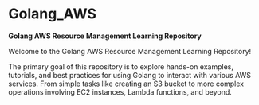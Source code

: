 # Golang_AWS

**Golang AWS Resource Management Learning Repository**

Welcome to the Golang AWS Resource Management Learning Repository! 

The primary goal of this repository is to explore hands-on examples, tutorials, and best practices for using Golang to interact with various AWS services. From simple tasks like creating an S3 bucket to more complex operations involving EC2 instances, Lambda functions, and beyond.

